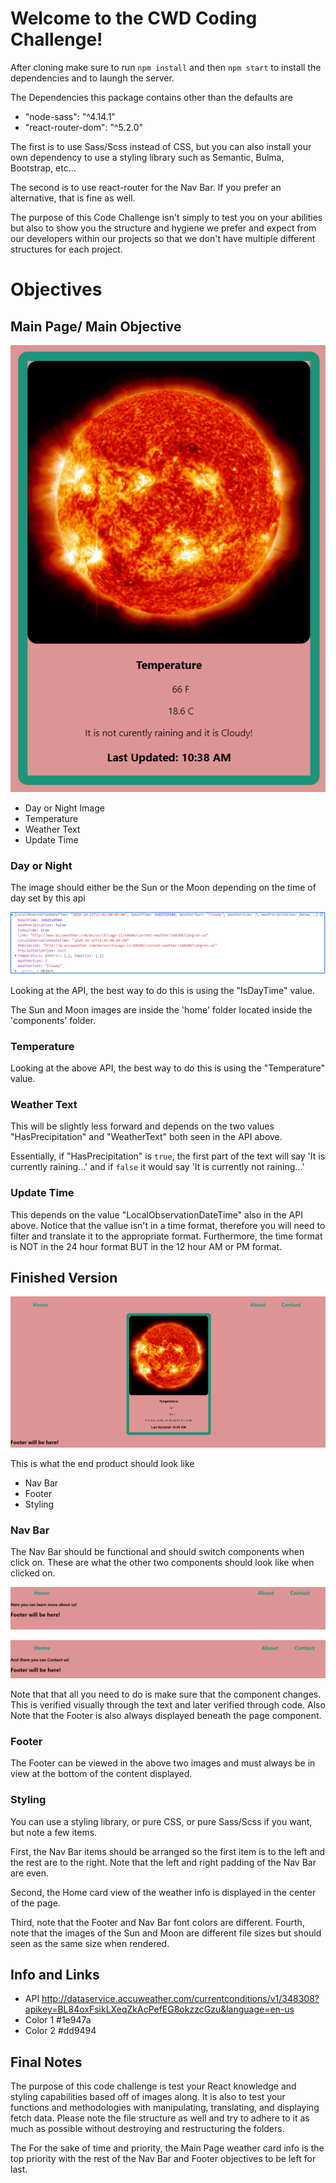 # Welcome to the CWD Coding Challenge!

After cloning make sure to run `npm install` and then `npm start` to install the dependencies and to laungh the server.

The Dependencies this package contains other than the defaults are
* "node-sass": "^4.14.1"
* "react-router-dom": "^5.2.0"

The first is to use Sass/Scss instead of CSS, but you can also install your own dependency to use a styling library such as Semantic, Bulma, Bootstrap, etc...

The second is to use react-router for the Nav Bar. If you prefer an alternative, that is fine as well.

The purpose of this Code Challenge isn't simply to test you on your abilities but also to show you the structure and hygiene we prefer and expect from our developers within our projects so that we don't have multiple different structures for each project.

# Objectives

## Main Page/ Main Objective

![main card][main-card]

[main-card]: https://github.com/alinan-vn/cwd-coding-challenge-1/blob/master/read-me-images/main-card.PNG "main-card"

* Day or Night Image
* Temperature
* Weather Text
* Update Time

### Day or Night

The image should either be the Sun or the Moon depending on the time of day set by this api

![specific api][spec-api]

[spec-api]: https://github.com/alinan-vn/cwd-coding-challenge-1/blob/master/read-me-images/specific-api.PNG "spec-api"

Looking at the API, the best way to do this is using the "IsDayTime" value. 

The Sun and Moon images are inside the 'home' folder located inside the 'components' folder.

### Temperature

Looking at the above API, the best way to do this is using the "Temperature" value.

### Weather Text

This will be slightly less forward and depends on the two values "HasPrecipitation" and "WeatherText" both seen in the API above. 

Essentially, if "HasPrecipitation" is `true`, the first part of the text will say 'It is currently raining...' and if `false` it would say 'It is currently not raining...'

### Update Time

This depends on the value "LocalObservationDateTime" also in the API above. Notice that the vallue isn't in a time format, therefore you will need to filter and translate it to the appropriate format. Furthermore, the time format is NOT in the 24 hour format BUT in the 12 hour AM or PM format.

## Finished Version

![finished-version][finished-version]

[finished-version]: https://github.com/alinan-vn/cwd-coding-challenge-1/blob/master/read-me-images/finished-version.PNG "Finished-Version"

This is what the end product should look like
* Nav Bar
* Footer
* Styling

### Nav Bar

The Nav Bar should be functional and should switch components when click on. These are what the other two components should look like when clicked on.

![about-view][about]

[about]: https://github.com/alinan-vn/cwd-coding-challenge-1/blob/master/read-me-images/about.PNG "About"

![contact-view][contact]

[contact]: https://github.com/alinan-vn/cwd-coding-challenge-1/blob/master/read-me-images/contact.PNG "Contact"

Note that that all you need to do is make sure that the component changes. This is verified visually through the text and later verified through code.
Also Note that the Footer is also always displayed beneath the page component.

### Footer

The Footer can be viewed in the above two images and must always be in view at the bottom of the content displayed.

### Styling

You can use a styling library, or pure CSS, or pure Sass/Scss if you want, but note a few items.

First, the Nav Bar items should be arranged so the first item is to the left and the rest are to the right. Note that the left and right padding of the Nav Bar are even.

Second, the Home card view of the weather info is displayed in the center of the page.

Third, note that the Footer and Nav Bar font colors are different.
Fourth, note that the images of the Sun and Moon are different file sizes but should seen as the same size when rendered.

## Info and Links

* API http://dataservice.accuweather.com/currentconditions/v1/348308?apikey=BL84oxFsikLXeqZkAcPefEG8okzzcGzu&language=en-us
* Color 1 #1e947a
* Color 2 #dd9494

## Final Notes

The purpose of this code challenge is test your React knowledge and styling capabilities based off of images along. It is also to test your functions and methodologies with manipulating, translating, and displaying fetch data. Please note the file structure as well and try to adhere to it as much as possible without destroying and restructuring the folders.

The For the sake of time and priority, the Main Page weather card info is the top priority with the rest of the Nav Bar and Footer objectives to be left for last.